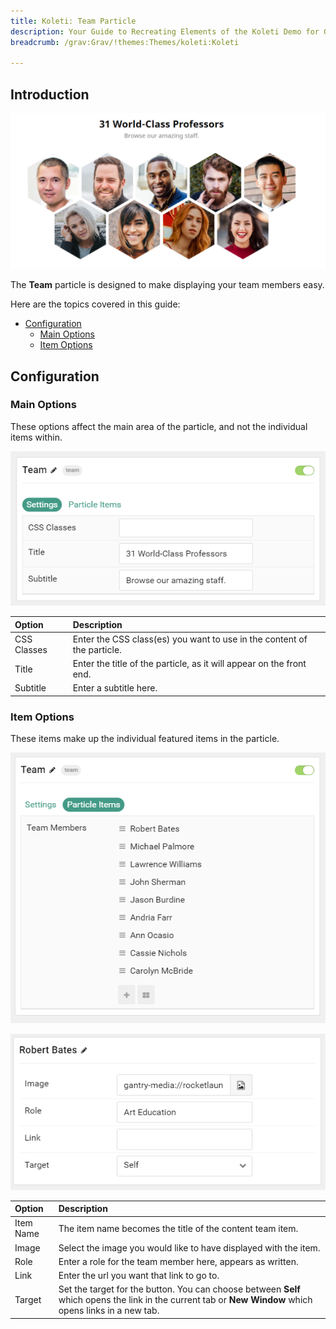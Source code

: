 ```yaml
---
title: Koleti: Team Particle
description: Your Guide to Recreating Elements of the Koleti Demo for Grav
breadcrumb: /grav:Grav/!themes:Themes/koleti:Koleti

---
```


## Introduction

![](assets/particle_team1.png)

The **Team** particle is designed to make displaying your team members easy.

Here are the topics covered in this guide:

* [Configuration](#configuration)
    - [Main Options](#main-options)
    - [Item Options](#item-options)

## Configuration

### Main Options 

These options affect the main area of the particle, and not the individual items within.

![](assets/particle_team2.png)

| Option      | Description                                                             |
| :-----      | :-----                                                                  |
| CSS Classes | Enter the CSS class(es) you want to use in the content of the particle. |
| Title       | Enter the title of the particle, as it will appear on the front end.    |
| Subtitle    | Enter a subtitle here.                                                  |

### Item Options

These items make up the individual featured items in the particle. 

![](assets/particle_team3.png)

![](assets/particle_team4.png)

| Option    | Description                                                                                                                                              |
| :-----    | :-----                                                                                                                                                   |
| Item Name | The item name becomes the title of the content team item.                                                                                                |
| Image     | Select the image you would like to have displayed with the item.                                                                                         |
| Role      | Enter a role for the team member here, appears as written.                                                                                               |
| Link      | Enter the url you want that link to go to.                                                                                                               |
| Target    | Set the target for the button. You can choose between **Self** which opens the link in the current tab or **New Window** which opens links in a new tab. |

